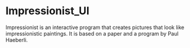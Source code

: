 # Impressionist_UI
Impressionist is an interactive program that creates pictures that look like impressionistic paintings. It is based on a paper and a program by Paul Haeberli.
